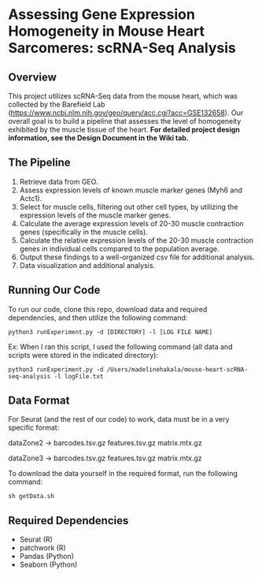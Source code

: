 # Assessing Gene Expression Homogeneity in Mouse Heart Sarcomeres: scRNA-Seq Analysis

## Overview
This project utilizes scRNA-Seq data from the mouse heart, which was collected by the Barefield Lab (https://www.ncbi.nlm.nih.gov/geo/query/acc.cgi?acc=GSE132658). Our overall goal is to build a pipeline that assesses the level of homogeneity exhibited by the muscle tissue of the heart. **For detailed project design information, see the Design Document in the Wiki tab.**

## The Pipeline
1. Retrieve data from GEO.
2. Assess expression levels of known muscle marker genes (Myh6 and Actc1).
3. Select for muscle cells, filtering out other cell types, by utilizing the expression levels of the muscle marker genes.
4. Calculate the average expression levels of 20-30 muscle contraction genes (specifically in the muscle cells).
5. Calculate the relative expression levels of the 20-30 muscle contraction genes in individual cells compared to the population average.
6. Output these findings to a well-organized csv file for additional analysis.
7. Data visualization and additional analysis.

## Running Our Code
To run our code, clone this repo, download data and required dependencies, and then utilize the following command:
```
python3 runExperiment.py -d [DIRECTORY] -l [LOG FILE NAME]
```
Ex: When I ran this script, I used the following command (all data and scripts were stored in the indicated directory):
```
python3 runExperiment.py -d /Users/madelinehakala/mouse-heart-scRNA-seq-analysis -l logFile.txt
```

## Data Format
For Seurat (and the rest of our code) to work, data must be in a very specific format:

dataZone2 -> barcodes.tsv.gz features.tsv.gz matrix.mtx.gz

dataZone3 -> barcodes.tsv.gz features.tsv.gz matrix.mtx.gz

To download the data yourself in the required format, run the following command:
```
sh getData.sh
```

## Required Dependencies
- Seurat (R)
- patchwork (R)
- Pandas (Python)
- Seaborn (Python)
